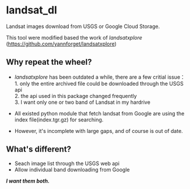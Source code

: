 # landsat_dl

Landsat images download from USGS or Google Cloud Storage.

This tool were modified based the work of *landsatxplore* (https://github.com/yannforget/landsatxplore)

## Why repeat the wheel?
* *landsatxplore* has been outdated a while, there are a few critial issue：<br>
<tab>1. only the entire archived file could be downloaded through the USGS api<br>
<tab>2. the api used in this package changed frequently<br>
<tab>3. I want only one or two band of Landsat in my hardrive<br>

* All existed python module that fetch landsat from Google are using the index file(index.tgr.gz) for searching.
* However, it's incomplete with large gaps, and of course is out of date.

## What's different?
* Seach image list through the USGS web api
* Allow individual band downloading from Google<br>

***I want them both.***
